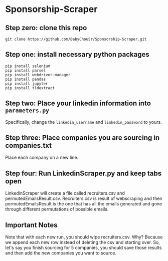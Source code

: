 # Sponsorship-Scraper

## Step zero: clone this repo

```
git clone https://github.com/BabyChouSr/Sponsorship-Scraper.git
```

## Step one: install necessary python packages

```
pip install selenium
pip install parsel
pip install webdriver-manager
pip install pandas
pip install jupyter
pip install tldextract
```

## Step two: Place your linkedin information into `parameters.py`

Specifically, change the `linkedin_username` and `linkedin_password` to yours.

## Step three: Place companies you are sourcing in companies.txt

Place each company on a new line.

## Step four: Run LinkedinScraper.py and keep tabs open

LinkedinScraper will create a file called recruiters.csv and permutedEmailsResult.csv. Recruiters.csv is result of webscraping and then permutedEmailsResult is the one that has all the emails generated and gone through different permutations of possible emails.

## Important Notes

Note that with each new run, you should wipe recruiters.csv. Why? Because we append each new row instead of deleting the csv and starting over. So, let's say
you finish sourcing for 5 companies, you should save those results and then add the new companies you want to source.
